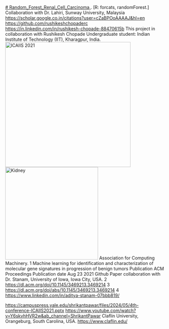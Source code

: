 [# Random_Forest_Renal_Cell_Carcinoma,](https://dl.acm.org/doi/abs/10.1145/3469213.3469214).
[R: forcats, randomForest.] Collaboration with Dr. Lahiri, Sunway University, Malaysia https://scholar.google.co.in/citations?user=cZaBPOoAAAAJ&hl=en
https://github.com/rushikeshchopaderc
https://in.linkedin.com/in/rushikesh-chopade-88470615b
This project in collaboration with Rushikesh Chopade Undergraduate student: Indian Institute of Technology (IIT), Kharagpur, India.
<img width="397" alt="ICAIIS 2021" src="https://github.com/spawar2/Random_Forest_Renal_Cell_Carcinoma/assets/25118302/568582b1-3aea-48c2-b9c7-06ca56461ffb">
<img width="294" alt="Kidney" src="https://github.com/spawar2/Random_Forest_Renal_Cell_Carcinoma/assets/25118302/71c0edc5-e3bb-44a9-8c78-7cd322e5f71a">
Association for Computing Machinery.
	1	Machine learning for identification and characterization of molecular gene signatures in progression of benign tumors Publication ACM Proceedings Publication date Aug 23 2021 Github Paper collaboration with Dr. Stanam, University of Iowa, Iowa City, USA.
	2	https://dl.acm.org/doi/10.1145/3469213.3469214
	3	https://dl.acm.org/doi/abs/10.1145/3469213.3469214
	4	https://www.linkedin.com/in/aditya-stanam-07bbb819/

 https://campuspress.yale.edu/shrikantpawar/files/2024/05/4th-conference-ICAIIS2021.pptx
https://www.youtube.com/watch?v=Y6skvhHVR2w&ab_channel=ShrikantPawar
Claflin University, Orangeburg, South Carolina, USA. 
https://www.claflin.edu/
